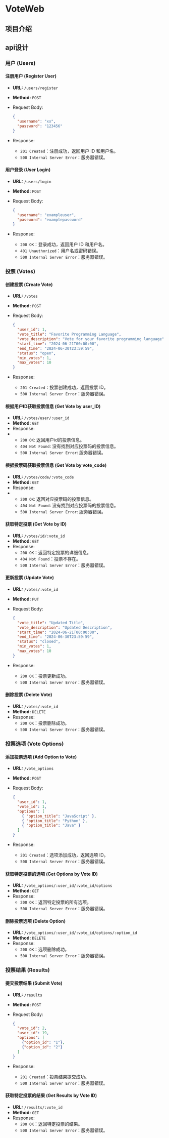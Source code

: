 # VoteWeb

## 项目介绍

## api设计

### 用户 (Users)

#### 注册用户 (Register User)

- **URL:** `/users/register`

- **Method:** `POST`

- Request Body:

  ```json
  {
    "username": "xx",
    "password": "123456"
  }
  ```

- Response:

  - `201 Created`：注册成功，返回用户 ID 和用户名。
  - `500 Internal Server Error`：服务器错误。

#### 用户登录 (User Login)

- **URL:** `/users/login`

- **Method:** `POST`

- Request Body:

  ```json
  {
    "username": "exampleuser",
    "password": "examplepassword"
  }
  ```

- Response:

  - `200 OK`：登录成功，返回用户 ID 和用户名。
  - `401 Unauthorized`：用户名或密码错误。
  - `500 Internal Server Error`：服务器错误。

### 投票 (Votes)

#### 创建投票 (Create Vote)

- **URL:** `/votes`

- **Method:** `POST`

- Request Body:

  ```json
  {
    "user_id": 1,
    "vote_title": "Favorite Programming Language",
    "vote_description": "Vote for your favorite programming language",
    "start_time": "2024-06-21T00:00:00",
    "end_time": "2024-06-30T23:59:59",
    "status": "open",
    "min_votes": 1,
    "max_votes": 10
  }
  ```

- Response:

  - `201 Created`：投票创建成功，返回投票 ID。
  - `500 Internal Server Error`：服务器错误。

#### 根据用户ID获取投票信息 (Get Vote by user_ID) 

- **URL:** `/votes/user/:user_id` 
- **Method:** `GET` 
- Response: 
- - `200 OK`: 返回用户id的投票信息。   
  - `404 Not Found`: 没有找到对应投票码的投票信息。  
  - `500 Internal Server Error`: 服务器错误。

#### 根据投票码获取投票信息 (Get Vote by vote_code) 

- **URL:** `/votes/code/:vote_code` 
- **Method:** `GET` 
- Response: 
- - `200 OK`: 返回对应投票码的投票信息。   
  - `404 Not Found`: 没有找到对应投票码的投票信息。  
  - `500 Internal Server Error`: 服务器错误。

#### 获取特定投票 (Get Vote by ID)

- **URL:** `/votes/id/:vote_id`
- **Method:** `GET`
- Response:
  - `200 OK`：返回特定投票的详细信息。
  - `404 Not Found`：投票不存在。
  - `500 Internal Server Error`：服务器错误。

#### 更新投票 (Update Vote)

- **URL:** `/votes/:vote_id`

- **Method:** `PUT`

- Request Body:

  ```json
  {
    "vote_title": "Updated Title",
    "vote_description": "Updated Description",
    "start_time": "2024-06-21T00:00:00",
    "end_time": "2024-06-30T23:59:59",
    "status": "closed",
    "min_votes": 1,
    "max_votes": 10
  }
  ```

- Response:

  - `200 OK`：投票更新成功。
  - `500 Internal Server Error`：服务器错误。

#### 删除投票 (Delete Vote)

- **URL:** `/votes/:vote_id`
- **Method:** `DELETE`
- Response:
  - `200 OK`：投票删除成功。
  - `500 Internal Server Error`：服务器错误。

### 投票选项 (Vote Options)

#### 添加投票选项 (Add Option to Vote)

- **URL:** `/vote_options`

- **Method:** `POST`

- Request Body:

  ```json
  {
    "user_id": 1,
    "vote_id": 1,
    "options": [
      { "option_title": "JavaScript" },
      { "option_title": "Python" },
      { "option_title": "Java" }
    ]
  }
  ```

- Response:

  - `201 Created`：选项添加成功，返回选项 ID。
  - `500 Internal Server Error`：服务器错误。

#### 获取特定投票的选项 (Get Options by Vote ID)

- **URL:** `/vote_options/:user_id/:vote_id/options`
- **Method:** `GET`
- Response:
  - `200 OK`：返回特定投票的所有选项。
  - `500 Internal Server Error`：服务器错误。

#### 删除投票选项 (Delete Option)

- **URL:** `/vote_options/:user_id/:vote_id/options/:option_id`
- **Method:** `DELETE`
- Response:
  - `200 OK`：选项删除成功。
  - `500 Internal Server Error`：服务器错误。

### 投票结果 (Results)

#### 提交投票结果 (Submit Vote)

- **URL:** `/results`

- **Method:** `POST`

- Request Body:

  ```json
  {
    "vote_id": 2,
    "user_id": 19,
    "options": [
      {"option_id": "1"},
      {"option_id": "2"}
    ]
  }
  ```

- Response:

  - `201 Created`：投票结果提交成功。
  - `500 Internal Server Error`：服务器错误。

#### 获取特定投票的结果 (Get Results by Vote ID)

- **URL:** `/results/:vote_id`
- **Method:** `GET`
- Response:
  - `200 OK`：返回特定投票的结果。
  - `500 Internal Server Error`：服务器错误。